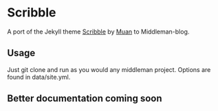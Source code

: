 # Scribble

A port of the Jekyll theme [Scribble](https://github.com/muan/scribble) by [Muan](http://muan.co) to Middleman-blog.

## Usage

Just git clone and run as you would any middleman project. Options are found in data/site.yml.

## Better documentation coming soon
